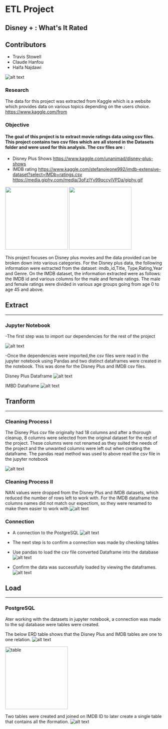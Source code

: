 
# ETL Project

## Disney + : What's It Rated

## Contributors

* Travis Stowell
* Claude Hanfou
* Haifa Najdawi

![alt text](https://github.com/travisstowell/ETLProject/blob/main/image/etl.png "etl")



### Research 
The data for this project was extracted from Kaggle which is a website which provides data on various topics depending on the users choice. https://www.kaggle.com/from 

### Objective
#### The goal of this project is to extract movie ratings data using csv files. This project contains two csv files which are all stored in the Datasets folder and were used for this analysis. The csv files are :

* Disney Plus Shows https://www.kaggle.com/unanimad/disney-plus-shows
* IMDB rating https://www.kaggle.com/stefanoleone992/imdb-extensive-dataset?select=IMDb+ratings.csv
https://media.giphy.com/media/3oFzlYy99qccyIVPDa/giphy.gif

<img src="https://media.giphy.com/media/8bafPvbPipLWkKFFBV/giphy.gif" width="200" height="200" />       <img src="https://media.giphy.com/media/3oFzlYy99qccyIVPDa/giphy.gif" width="200" height="200" /> 

This project focuses on Disney plus movies and the data provided can be broken down into various categories. For the Disney plus data, the following information were extracted from the dataset: imdb_id,Title, Type,Rating,Year and Genre. On the IMDB dataset, the information extracted were as follows: the IMDB id and various columns for the male and female ratings. The male and female ratings were divided in various age groups going from age 0 to age 45 and above.

## Extract
---
### Jupyter Notebook
-The first step was to import our dependencies for the rest of the project 

![alt text](https://github.com/travisstowell/ETLProject/blob/ClaudeBranch/image/depend.PNG "depend")

-Once the dependencies were imported,the csv files were read in the jupyter notebook using Pandas and two distinct dataframes were created in the notebook. This was done for the Disney Plus and IMDB csv files.

Disney Plus Dataframe
![alt text](https://github.com/travisstowell/ETLProject/blob/ClaudeBranch/image/disney_import.PNG "dataf")

IMBD Dataframe
![alt text](https://github.com/travisstowell/ETLProject/blob/ClaudeBranch/image/imdb_import.PNG "dataf")


## Tranform
---
### Cleaning Process I
The Disney Plus csv file originally had 18 columns and after a thorough cleanup, 8 columns were selected from the original dataset for the rest of the project. These columns were not renamed as they suited the needs of the project and the unwanted columns were left out when creating the dataframe. The pandas read method was used to above read the csv file in the jupyter notebook

![alt text](https://github.com/travisstowell/ETLProject/blob/ClaudeBranch/image/rename%20disney.PNG "cleanup")

### Cleaning Process II
NAN values were dropped from the Disney Plus and IMDB datasets, which reduced the number of rows left to work with.  For the IMDB dataframe the columns names did not match our expectiom, so they were renamed to make them easier to work with
![alt text](https://github.com/travisstowell/ETLProject/blob/ClaudeBranch/image/cleanup%20both.PNG "cleanup")

### Connection
* A connection to the PostgreSQL
![alt text](https://github.com/travisstowell/ETLProject/blob/ClaudeBranch/image/connection.PNG "cleanup")

* The next step is to confirm a connection was made by checking tables 
* Use pandas to load the csv file converted Dataframe into the database
![alt text](https://github.com/travisstowell/ETLProject/blob/ClaudeBranch/image/check%20tables.PNG "cleanup")

* Confirm the data was successfully loaded by viewing the dataframes.
![alt text](https://github.com/travisstowell/ETLProject/blob/ClaudeBranch/image/confirm%20data.PNG "cleanup")

## Load 
---
### PostgreSQL
Ater working with the datasets in jupyter notebook, a connection was made to the sql database were tables were created. 

The below ERD table shows that the Disney Plus and IMDB tables are one to one relation.
![alt text](https://github.com/travisstowell/ETLProject/blob/ClaudeBranch/image/Capture.PNG "table")

<img src="https://github.com/travisstowell/ETLProject/blob/ClaudeBranch/image/Capture.PNG " alt="table" width="200"/>


Two tables were created and joined on IMDB ID to later create a single table that contains all the iformation. 
![alt text](https://github.com/travisstowell/ETLProject/blob/ClaudeBranch/image/sql%20table.PNG "table")

